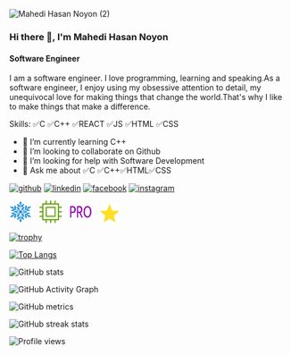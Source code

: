 ![Mahedi Hasan Noyon (2)](https://github.com/imhnoyon/imhnoyon/assets/129687381/8591a3e4-a237-4fe6-9870-7cbd3f237501)

### Hi there 👋, I'm Mahedi Hasan Noyon
#### Software Engineer


I am a software engineer. I love programming, learning  and speaking.As a software engineer, I enjoy using my obsessive attention to detail, my unequivocal love for making things that change the world.That's why I like to make things that make a difference.

Skills: 
✅C
✅C++ 
✅REACT 
✅JS 
✅HTML 
✅CSS

- 🌱 I’m currently learning C++ 
- 👯 I’m looking to collaborate on Github 
- 🤔 I’m looking for help with Software Development 
- 💬 Ask me about ✅C  ✅C++✅HTML✅CSS 


[<img src='https://cdn.jsdelivr.net/npm/simple-icons@3.0.1/icons/github.svg' alt='github' height='40'>](https://github.com/imhnoyon)  [<img src='https://cdn.jsdelivr.net/npm/simple-icons@3.0.1/icons/linkedin.svg' alt='linkedin' height='40'>](https://www.linkedin.com/in/imhnoyon/)  [<img src='https://cdn.jsdelivr.net/npm/simple-icons@3.0.1/icons/facebook.svg' alt='facebook' height='40'>](https://www.facebook.com/imhnoyon)  [<img src='https://cdn.jsdelivr.net/npm/simple-icons@3.0.1/icons/instagram.svg' alt='instagram' height='40'>](https://www.instagram.com/imhnoyon/)  

<a href='https://archiveprogram.github.com/'><img src='https://raw.githubusercontent.com/acervenky/animated-github-badges/master/assets/acbadge.gif' width='40' height='40'></a> <a href='https://docs.github.com/en/developers'><img src='https://raw.githubusercontent.com/acervenky/animated-github-badges/master/assets/devbadge.gif' width='40' height='40'></a> <a href='https://github.com/pricing'><img src='https://raw.githubusercontent.com/acervenky/animated-github-badges/master/assets/pro.gif' width='40' height='40'></a> <a href='https://stars.github.com/'><img src='https://raw.githubusercontent.com/acervenky/animated-github-badges/master/assets/starbadge.gif' width='35' height='35'></a> 

[![trophy](https://github-profile-trophy.vercel.app/?username=imhnoyon)](https://github.com/ryo-ma/github-profile-trophy)

[![Top Langs](https://github-readme-stats.vercel.app/api/top-langs/?username=imhnoyon)](https://github.com/anuraghazra/github-readme-stats)

![GitHub stats](https://github-readme-stats.vercel.app/api?username=imhnoyon&show_icons=true)  

![GitHub Activity Graph](https://activity-graph.herokuapp.com/graph?username=imhnoyon)  

![GitHub metrics](https://metrics.lecoq.io/imhnoyon)  

![GitHub streak stats](https://streak-stats.demolab.com/?user=imhnoyon)  

![Profile views](https://gpvc.arturio.dev/imhnoyon)  
